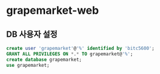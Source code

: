 # grapemarket-web

## DB 사용자 설정
```sql
create user 'grapemarket'@'%' identified by 'bitc5600';
GRANT ALL PRIVILEGES ON *.* TO grapemarket@'%';
create database grapemarket;
use grapemarket;
